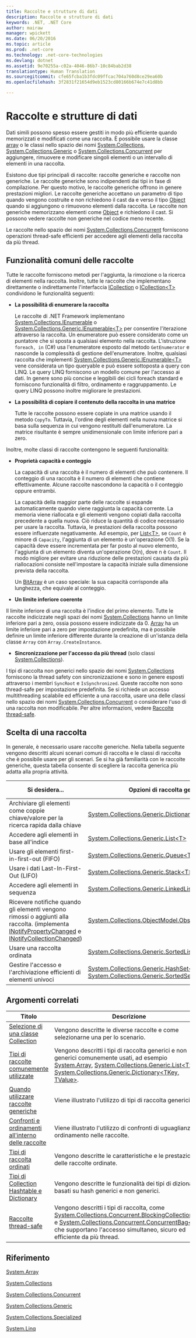 ```yaml
---
title: Raccolte e strutture di dati
description: Raccolte e strutture di dati
keywords: .NET, .NET Core
author: mairaw
manager: wpickett
ms.date: 06/20/2016
ms.topic: article
ms.prod: .net-core
ms.technology: .net-core-technologies
ms.devlang: dotnet
ms.assetid: 9e70255a-c02a-4046-86b7-10c84bab2d38
translationtype: Human Translation
ms.sourcegitcommit: cfe65fcba1b3fdc09ffcac704a760d8ce29ea60b
ms.openlocfilehash: 3f2831f21654d9eb1523cd80166b674e7c41d8bb

---
```


# <a name="collections-and-data-structures"></a>Raccolte e strutture di dati

Dati simili possono spesso essere gestiti in modo più efficiente quando memorizzati e modificati come una raccolta. È possibile usare la classe [array](https://docs.microsoft.com/dotnet/core/api/System.Array) o le classi nello spazio dei nomi [System.Collections](https://docs.microsoft.com/dotnet/core/api/System.Collections), [System.Collections.Generic](https://docs.microsoft.com/dotnet/core/api/System.Collections.Generic) o [System.Collections.Concurrent](https://docs.microsoft.com/dotnet/core/api/System.Collections.Concurrent) per aggiungere, rimuovere e modificare singoli elementi o un intervallo di elementi in una raccolta.

Esistono due tipi principali di raccolte: raccolte generiche e raccolte non generiche. Le raccolte generiche sono indipendenti dai tipi in fase di compilazione. Per questo motivo, le raccolte generiche offrono in genere prestazioni migliori. Le raccolte generiche accettano un parametro di tipo quando vengono costruite e non richiedono il cast da e verso il tipo [Object](https://docs.microsoft.com/dotnet/core/api/System.Object) quando si aggiungono o rimuovono elementi dalla raccolta. Le raccolte non generiche memorizzano elementi come [Object](https://docs.microsoft.com/dotnet/core/api/System.Object) e richiedono il cast. Si possono vedere raccolte non generiche nel codice meno recente.

Le raccolte nello spazio dei nomi [System.Collections.Concurrent](https://docs.microsoft.com/dotnet/core/api/System.Collections.Concurrent) forniscono operazioni thread-safe efficienti per accedere agli elementi della raccolta da più thread.

## <a name="common-collection-features"></a>Funzionalità comuni delle raccolte

Tutte le raccolte forniscono metodi per l'aggiunta, la rimozione o la ricerca di elementi nella raccolta. Inoltre, tutte le raccolte che implementano direttamente o indirettamente l'interfaccia [ICollection](https://docs.microsoft.com/dotnet/core/api/System.Collections.ICollection) o [ICollection&lt;T&gt;](https://docs.microsoft.com/dotnet/core/api/System.Collections.Generic.ICollection-1) condividono le funzionalità seguenti: 

* **La possibilità di enumerare la raccolta**

   Le raccolte di .NET Framework implementano [System.Collections.IEnumerable](https://docs.microsoft.com/dotnet/core/api/System.Collections.IEnumerable) o [System.Collections.Generic.IEnumerable&lt;T&gt;](https://docs.microsoft.com/dotnet/core/api/System.Collections.Generic.IEnumerable-1) per consentire l'iterazione attraverso la raccolta. Un enumeratore può essere considerato come un puntatore che si sposta a qualsiasi elemento nella raccolta. L'istruzione `foreach, in` (C#) usa l'enumeratore esposto dal metodo `GetEnumerator` e nasconde la complessità di gestione dell'enumeratore. Inoltre, qualsiasi raccolta che implementi [System.Collections.Generic.IEnumerable&lt;T&gt;](https://docs.microsoft.com/dotnet/core/api/System.Collections.Generic.IEnumerable-1) vene considerata un tipo queryable e può essere sottoposta a query con LINQ. Le query LINQ forniscono un modello comune per l'accesso ai dati. In genere sono più concise e leggibili dei cicli foreach standard e forniscono funzionalità di filtro, ordinamento e raggruppamento. Le query LINQ possono inoltre migliorare le prestazioni.
    
* **La possibilità di copiare il contenuto della raccolta in una matrice**

   Tutte le raccolte possono essere copiate in una matrice usando il metodo `CopyTo`. Tuttavia, l'ordine degli elementi nella nuova matrice si basa sulla sequenza in cui vengono restituiti dall'enumeratore. La matrice risultante è sempre unidimensionale con limite inferiore pari a zero.
    
Inoltre, molte classi di raccolte contengono le seguenti funzionalità:

* **Proprietà capacità e conteggio**

   La capacità di una raccolta è il numero di elementi che può contenere. Il conteggio di una raccolta è il numero di elementi che contiene effettivamente. Alcune raccolte nascondono la capacità o il conteggio oppure entrambi.
    
   La capacità della maggior parte delle raccolte si espande automaticamente quando viene raggiunta la capacità corrente. La memoria viene riallocata e gli elementi vengono copiati dalla raccolta precedente a quella nuova. Ciò riduce la quantità di codice necessario per usare la raccolta. Tuttavia, le prestazioni della raccolta possono essere influenzate negativamente. Ad esempio, per [List&lt;T&gt;](https://docs.microsoft.com/dotnet/core/api/System.Collections.Generic.List-1), se `Count` è minore di `Capacity`, l'aggiunta di un elemento è un'operazione O(1). Se la capacità deve essere incrementata per far posto al nuovo elemento, l'aggiunta di un elemento diventa un'operazione O(n), dove n è `Count`. Il modo migliore per evitare una riduzione delle prestazioni causata da più riallocazioni consiste nell'impostare la capacità iniziale sulla dimensione prevista della raccolta. 
    
   Un [BitArray](https://docs.microsoft.com/dotnet/core/api/System.Collections.BitArray) è un caso speciale: la sua capacità corrisponde alla lunghezza, che equivale al conteggio.
    
*   **Un limite inferiore coerente**

   Il limite inferiore di una raccolta è l'indice del primo elemento. Tutte le raccolte indicizzate negli spazi dei nomi [System.Collections](https://docs.microsoft.com/dotnet/core/api/System.Collections) hanno un limite inferiore pari a zero, ossia possono essere indicizzate da 0. [Array](https://docs.microsoft.com/dotnet/core/api/System.Array) ha un limite inferiore pari a zero per impostazione predefinita, ma è possibile definire un limite inferiore differente durante la creazione di un'istanza della classe `Array` con `Array.CreateInstance`.

*   **Sincronizzazione per l'accesso da più thread** (solo classi [System.Collections](https://docs.microsoft.com/dotnet/core/api/System.Collections)).

   I tipi di raccolta non generici nello spazio dei nomi [System.Collections](https://docs.microsoft.com/dotnet/core/api/System.Collections) forniscono la thread safety con sincronizzazione e sono in genere esposti attraverso i membri `SyncRoot` e `IsSynchronized`. Queste raccolte non sono thread-safe per impostazione predefinita. Se si richiede un accesso multithreading scalabile ed efficiente a una raccolta, usare una delle classi nello spazio dei nomi [System.Collections.Concurrent](https://docs.microsoft.com/dotnet/core/api/System.Collections.Concurrent) o considerare l'uso di una raccolta non modificabile. Per altre informazioni, vedere [Raccolte thread-safe](threadsafe/index.md).    
    
## <a name="choosing-a-collection"></a>Scelta di una raccolta 

In generale, è necessario usare raccolte generiche. Nella tabella seguente vengono descritti alcuni scenari comuni di raccolta e le classi di raccolta che è possibile usare per gli scenari. Se si ha già familiarità con le raccolte generiche, questa tabella consente di scegliere la raccolta generica più adatta alla propria attività.

Si desidera... | Opzioni di raccolta generica | Opzioni di raccolta non generica
---------- | ---------------------------- | --------------------------------
Archiviare gli elementi come coppie chiave/valore per la ricerca rapida dalla chiave | [System.Collections.Generic.Dictionary&lt;TKey, TValue&gt;](https://docs.microsoft.com/dotnet/core/api/System.Collections.Generic.Dictionary-2) | [Hashtable](https://docs.microsoft.com/dotnet/core/api/System.Collections.Hashtable)
Accedere agli elementi in base all'indice | [System.Collections.Generic.List&lt;T&gt;](https://docs.microsoft.com/dotnet/core/api/System.Collections.Generic.List-1) | [System.Array](https://docs.microsoft.com/dotnet/core/api/System.Array), [System.Collections.ArrayList](https://docs.microsoft.com/dotnet/core/api/System.Collections.ArrayList)
Usare gli elementi first-in-first-out (FIFO) | [System.Collections.Generic.Queue&lt;T&gt;](https://docs.microsoft.com/dotnet/core/api/System.Collections.Generic.Queue-1) | [System.Collections.Queue](https://docs.microsoft.com/dotnet/core/api/System.Collections.Queue)
Usare i dati Last-In-First-Out (LIFO) | [System.Collections.Generic.Stack&lt;T&gt;](https://docs.microsoft.com/dotnet/core/api/System.Collections.Generic.Stack-1) | [System.Collections.Stack](https://docs.microsoft.com/dotnet/core/api/System.Collections.Stack)
Accedere agli elementi in sequenza | [System.Collections.Generic.LinkedList&lt;T&gt;](https://docs.microsoft.com/dotnet/core/api/System.Collections.Generic.LinkedList-1) | Nessuna raccomandazione
Ricevere notifiche quando gli elementi vengono rimossi o aggiunti alla raccolta. (implementa [INotifyPropertyChanged](https://docs.microsoft.com/dotnet/core/api/System.ComponentModel.INotifyPropertyChanged) e [INotifyCollectionChanged](https://docs.microsoft.com/dotnet/core/api/System.Collections.Specialized.INotifyCollectionChanged)) | [System.Collections.ObjectModel.ObservableCollection&lt;T&gt;](https://docs.microsoft.com/dotnet/core/api/System.Collections.ObjectModel.ObservableCollection-1) | Nessuna raccomandazione
Usare una raccolta ordinata | [System.Collections.Generic.SortedList&lt;TKey, TValue&gt;](https://docs.microsoft.com/dotnet/core/api/System.Collections.Generic.SortedList-2) | [System.Collections.SortedList](https://docs.microsoft.com/dotnet/core/api/System.Collections.SortedList)
Gestire l'accesso e l'archiviazione efficienti di elementi univoci | [System.Collections.Generic.HashSet&lt;T&gt;](https://docs.microsoft.com/dotnet/core/api/System.Collections.Generic.HashSet-1), [System.Collections.Generic.SortedSet&lt;T&gt;](https://docs.microsoft.com/dotnet/core/api/System.Collections.Generic.SortedSet-1) | Nessuna raccomandazione

## <a name="related-topics"></a>Argomenti correlati

Titolo | Descrizione
----- | -----------
[Selezione di una classe Collection](selecting-a-collection-class.md) | Vengono descritte le diverse raccolte e come selezionarne una per lo scenario.
[Tipi di raccolte comunemente utilizzate](commonly-used-collection-types.md) | Vengono descritti i tipi di raccolta generici e non generici comunemente usati, ad esempio [System.Array](https://docs.microsoft.com/dotnet/core/api/System.Array), [System.Collections.Generic.List&lt;T&gt;](https://docs.microsoft.com/dotnet/core/api/System.Collections.Generic.List-1) e [System.Collections.Generic.Dictionary&lt;TKey, TValue&gt;](https://docs.microsoft.com/dotnet/core/api/System.Collections.Generic.Dictionary-2). 
[Quando utilizzare raccolte generiche](when-to-use-generic-collections.md) | Viene illustrato l'utilizzo di tipi di raccolta generici.
[Confronti e ordinamenti all'interno delle raccolte](comparisons-and-sorts-within-collections.md) | Viene illustrato l'utilizzo di confronti di uguaglianza e ordinamento nelle raccolte.
[Tipi di raccolta ordinati](sorted-collection-types.md) | Vengono descritte le caratteristiche e le prestazioni delle raccolte ordinate.
[Tipi di Collection Hashtable e Dictionary](hashtable-and-dictionary-collection-types.md) | Vengono descritte le funzionalità dei tipi di dizionario basati su hash generici e non generici.
[Raccolte thread-safe](threadsafe/index.md) | Vengono descritti i tipi di raccolta, come [System.Collections.Concurrent.BlockingCollection&lt;T&gt;](https://docs.microsoft.com/dotnet/core/api/System.Collections.Concurrent.BlockingCollection-1) e [System.Collections.Concurrent.ConcurrentBag&lt;T&gt;](https://docs.microsoft.com/dotnet/core/api/System.Collections.Concurrent.ConcurrentBag-1), che supportano l'accesso simultaneo, sicuro ed efficiente da più thread.

## <a name="reference"></a>Riferimento

[System.Array](https://docs.microsoft.com/dotnet/core/api/System.Array)

[System.Collections](https://docs.microsoft.com/dotnet/core/api/System.Collections)

[System.Collections.Concurrent](https://docs.microsoft.com/dotnet/core/api/System.Collections.Concurrent)

[System.Collections.Generic](https://docs.microsoft.com/dotnet/core/api/System.Collections.Generic)

[System.Collections.Specialized](https://docs.microsoft.com/dotnet/core/api/System.Collections.Specialized)

[System.Linq](https://docs.microsoft.com/dotnet/core/api/System.Linq)
  



<!--HONumber=Nov16_HO1-->


